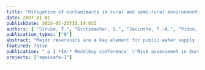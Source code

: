 ```yaml
---
title: "Mitigation of contaminants in rural and semi-rural environments to protect surface water for drinking water supply - the Aquisafe-project"
date: 2007-01-01
publishDate: 2020-05-25T15:14:05Z
authors: [ "Strube, T.", "Grützmacher, G.", "Jacinthe, P.-A.", "Vidon, P.", "Tedesco, L." ]
publication_types: ["0"]
abstract: "Major reservoirs are a key element for public water supply in many countries. In Europe over 800 major reservoirs serve primarily this purpose. Eutrophication affects significant numbers of lakes and reservoirs, and is the well-known issue currently impacting drinking water supply reservoirs. In most cases, phosphorus is the principal cause of eutrophication, and therefore has been studied intensively. The presence of micro pollutants (e.g. pesticides, pharmaceutically active compounds - PhaCs) is not systematically monitored but some substances are very mobile and tend to resist degradation. Such contaminants have been detected in numerous surface water bodies (lakes, reservoirs and rivers). As agriculture is intensifying and land use is changing in many areas, the impact of diffuse pollution on water quality is expected to be more pervasive in the future. The project Aquisafe proposes to investigate the topic in a multi-step approach which will include: i) an analysis of the nature, occurrence and risk of surface water contamination, ii) a modelling approach to quantify the contaminants origin, load and repartition to assess the effects of adapted controlled measures, and iii) the development, adaptation or optimisation of the design and operation of mitigation zones (riparian corridors and small scale wetlands) to reduce downstream loads of pollutants. Thus, Aquisafe is a first step to establish the state-of-the-knowledge on current existing solutions, identify emerging issues and assess the feasibility of using models for the evaluation of mitigation zones for contaminants removal. Within the Aquisafe project it will expected: i) a recommendation on potential key substances to be targeted, also for further investigations, ii) an identification of drinking water source vulnerability to emerging contaminants using a coupled modelling approaches, and iii) an analysis of existing mitigation methods and scientific background for the construction of riparian corridors and/or constructed wetlands in order to mitigate trace contaminants entering the surface water."
featured: false
publication: " p 1 *In:* Modelkey conference: \"Risk assessment in European River Basins - State of the Art and Future Challenges\". Leipzig. 12. - 14.11.2007"
projects: ["aquisafe-1"]
---
```


